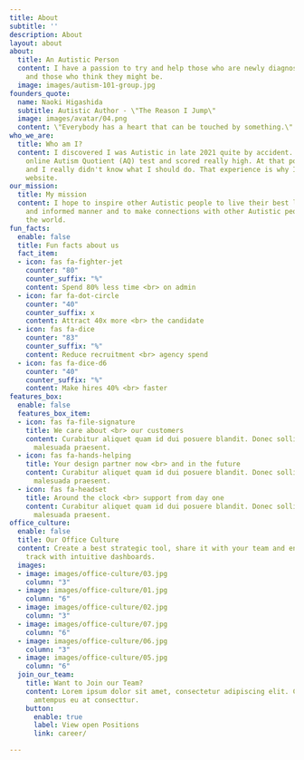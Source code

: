 ```yaml
---
title: About
subtitle: ''
description: About
layout: about
about:
  title: An Autistic Person
  content: I have a passion to try and help those who are newly diagnosed as Autistic
    and those who think they might be.
  image: images/autism-101-group.jpg
founders_quote:
  name: Naoki Higashida
  subtitle: Autistic Author - \"The Reason I Jump\"
  image: images/avatar/04.png
  content: \"Everybody has a heart that can be touched by something.\"
who_we_are:
  title: Who am I?
  content: I discovered I was Autistic in late 2021 quite by accident. I took the
    online Autism Quotient (AQ) test and scored really high. At that point I was confused
    and I really didn't know what I should do. That experience is why I created this
    website.
our_mission:
  title: My mission
  content: I hope to inspire other Autistic people to live their best lives in a healthy
    and informed manner and to make connections with other Autistic people from around
    the world.
fun_facts:
  enable: false
  title: Fun facts about us
  fact_item:
  - icon: fas fa-fighter-jet
    counter: "80"
    counter_suffix: "%"
    content: Spend 80% less time <br> on admin
  - icon: far fa-dot-circle
    counter: "40"
    counter_suffix: x
    content: Attract 40x more <br> the candidate
  - icon: fas fa-dice
    counter: "83"
    counter_suffix: "%"
    content: Reduce recruitment <br> agency spend
  - icon: fas fa-dice-d6
    counter: "40"
    counter_suffix: "%"
    content: Make hires 40% <br> faster
features_box:
  enable: false
  features_box_item:
  - icon: fas fa-file-signature
    title: We care about <br> our customers
    content: Curabitur aliquet quam id dui posuere blandit. Donec sollicitudin molestie
      malesuada praesent.
  - icon: fas fa-hands-helping
    title: Your design partner now <br> and in the future
    content: Curabitur aliquet quam id dui posuere blandit. Donec sollicitudin molestie
      malesuada praesent.
  - icon: fas fa-headset
    title: Around the clock <br> support from day one
    content: Curabitur aliquet quam id dui posuere blandit. Donec sollicitudin molestie
      malesuada praesent.
office_culture:
  enable: false
  title: Our Office Culture
  content: Create a best strategic tool, share it with your team and ensure it’s on
    track with intuitive dashboards.
  images:
  - image: images/office-culture/03.jpg
    column: "3"
  - image: images/office-culture/01.jpg
    column: "6"
  - image: images/office-culture/02.jpg
    column: "3"
  - image: images/office-culture/07.jpg
    column: "6"
  - image: images/office-culture/06.jpg
    column: "3"
  - image: images/office-culture/05.jpg
    column: "6"
  join_our_team:
    title: Want to Join our Team?
    content: Lorem ipsum dolor sit amet, consectetur adipiscing elit. Consequat eget
      amtempus eu at consecttur.
    button:
      enable: true
      label: View open Positions
      link: career/

---
```

